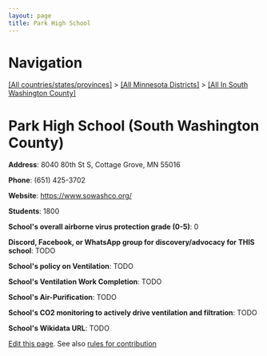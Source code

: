 ```yaml
---
layout: page
title: Park High School
---
```

# Navigation

[[All countries/states/provinces]](../../..) > [[All Minnesota Districts]](../..) > [[All In South Washington County]](..)

# Park High School (South Washington County)

**Address**: 8040 80th St S, Cottage Grove, MN 55016

**Phone**: (651) 425-3702

**Website**: <https://www.sowashco.org/>

**Students**: 1800

**School's overall airborne virus protection grade (0-5)**: 0

**Discord, Facebook, or WhatsApp group for discovery/advocacy for THIS school**: TODO

**School's policy on Ventilation**: TODO

**School's Ventilation Work Completion**: TODO

**School's Air-Purification**: TODO

**School's CO2 monitoring to actively drive ventilation and filtration**: TODO

**School's Wikidata URL**: TODO


[Edit this page](https://github.com/ventilate-schools/MN/edit/main/./South_Washington_County/Park_High_School.md). See also [rules for contribution](../../../contribution-rules/)
